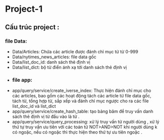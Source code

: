 # Project-1
## Cấu trúc project :
### file Data:
* Data/Articles: Chứa các article được đánh chỉ mục từ từ 0-999
* Data/nytimes_news_articles: file data gốc
* Data/list_doc_id: danh sách thẻ định vị
* Data/list_dict: bộ từ điển ánh xạ tới danh sách thẻ định vị 
* ### file app:
* app/query/service/create_iverse_index: Thực hiện đánh chỉ mục cho các articles, bao gồm các hoạt động tách các article từ file data gốc, tách từ, tổng hợp từ, sắp xếp và đánh chỉ mục ngược cho ra các file list_doc_id và list_dict 
* app/query/service/create_hash_table: tạo bảng băm để truy vấn danh sách thẻ định vị từ đầu vào là từ .
* app/query/service/query_processing: xử lý truy vấn từ người dùng , xử lý thứ tự truy vấn ưu tiên với các toán tử NOT>AND>NOT khi người dùng k có ngoặc, nếu có ngoặc thì thực hiện theo thứ tự ưu tiên ngoặc .
